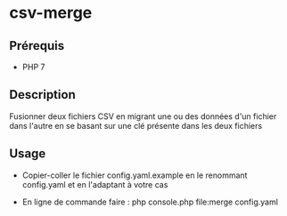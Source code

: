 # csv-merge

## Prérequis

- PHP 7

## Description
Fusionner deux fichiers CSV en migrant une ou des données d'un fichier dans l'autre en se basant sur une clé présente dans les deux fichiers

## Usage
- Copier-coller le fichier config.yaml.example en le renommant config.yaml et en l'adaptant à votre cas

- En ligne de commande faire : php console.php file:merge config.yaml





